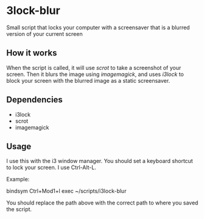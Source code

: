 # 3lock-blur
Small script that locks your computer with a screensaver that is a blurred version of your current screen

## How it works

When the script is called, it will use *scrot* to take a screenshot of your screen. Then it blurs the image using *imagemagick*, and uses *i3lock* to block your screen with the blurred image as a static screensaver.

## Dependencies

- i3lock
- scrot
- imagemagick

## Usage

I use this with the i3 window manager. You should set a keyboard shortcut to lock your screen. I use Ctrl-Alt-L.

Example:

bindsym Ctrl+Mod1+l exec ~/scripts/i3lock-blur

You should replace the path above with the correct path to where you saved the script.
